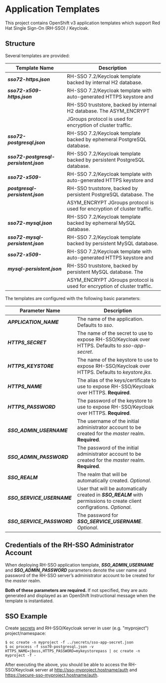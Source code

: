 # Application Templates
This project contains OpenShift v3 application templates which support Red Hat Single Sign-On (RH-SSO) / Keycloak.

## Structure
Several templates are provided:

|     Template Name                      |                       Description                                        |
| ---------------------------------------|------------------------------------------------------------------------- |
| **_sso72-https.json_**                 | RH-SSO 7.2/Keycloak template backed by internal H2 database.             |
| **_sso72-x509-https.json_**            | RH-SSO 7.2/Keycloak template with auto-generated HTTPS keystore and      |
|                                        | RH-SSO truststore, backed by internal H2 database. The ASYM\_ENCRYPT     |
|                                        | JGroups protocol is used for encryption of cluster traffic.              |
| **_sso72-postgresql.json_**            | RH-SSO 7.2/Keycloak template backed by ephemeral PostgreSQL database.    |
| **_sso72-postgresql-persistent.json_** | RH-SSO 7.2/Keycloak template backed by persistent PostgreSQL database.   |
| **_sso72-x509-_**                      | RH-SSO 7.2/Keycloak template with auto-generated HTTPS keystore and      |
| **_postgresql-persistent.json_**       | RH-SSO truststore, backed by persistent PostgreSQL database. The         |
|                                        | ASYM\_ENCRYPT JGroups protocol is used for encryption of cluster traffic.|
| **_sso72-mysql.json_**                 | RH-SSO 7.2/Keycloak template backed by ephemeral MySQL database.         |
| **_sso72-mysql-persistent.json_**      | RH-SSO 7.2/Keycloak template backed by persistent MySQL database.        |
| **_sso72-x509-_**                      | RH-SSO 7.2/Keycloak template with auto-generated HTTPS keystore and      |
| **_mysql-persistent.json_**            | RH-SSO truststore, backed by persistent MySQL database. The              |
|                                        | ASYM\_ENCRYPT JGroups protocol is used for encryption of cluster traffic.|


The templates are configured with the following basic parameters:


|     Parameter Name                  |                         Description                                                                                       |
| ------------------------------------|-------------------------------------------------------------------------------------------------------------------------- |
| **_APPLICATION\_NAME_**             | The name of the application. Defaults to _sso_.                                                                           |
| **_HTTPS\_SECRET_**                 | The name of the secret to use to expose RH-SSO/Keycloak over HTTPS. Defaults to _sso-app-secret_.                         |
| **_HTTPS\_KEYSTORE_**               | The name of the keystore to use to expose RH-SSO/Keycloak over HTTPS. Defaults to _keystore.jks_.                         |
| **_HTTPS\_NAME_**                   | The alias of the keys/certificate to use to expose RH-SSO/Keycloak over HTTPS. **Required**.                              |
| **_HTTPS\_PASSWORD_**               | The password of the keystore to use to expose RH-SSO/Keycloak over HTTPS. **Required**.                                   |
| **_SSO\_ADMIN\_USERNAME_**          | The username of the initial administrator account to be created for the _master_ realm. **Required**.                     |
| **_SSO\_ADMIN\_PASSWORD_**          | The password of the initial administrator account to be created for the _master_ realm. **Required**.                     |
| **_SSO\_REALM_**                    | The realm that will be automatically created. _Optional_.                                                                 |
| **_SSO\_SERVICE\_USERNAME_**        | User that will be automatically created in **_SSO\_REALM_** with permissions to create client configrations. _Optional_.  |
| **_SSO\_SERVICE\_PASSWORD_**        | The password for **_SSO\_SERVICE\_USERNAME_**. _Optional_.                                                                |


## Credentials of the RH-SSO Administrator Account

When deploying RH-SSO application template, **_SSO\_ADMIN\_USERNAME_** and **_SSO\_ADMIN\_PASSWORD_** parameters denote the user name and password of the RH-SSO server’s administrator account to be created for the _master_ realm.

**Both of these parameters are required.** If not specified, they are auto generated and displayed as an OpenShift Instructional message when the template is instantiated.

## SSO Example

Create [secrets](https://docs.openshift.com/container-platform/latest/dev_guide/secrets.html) and RH-SSO/Keycloak server in user (e.g. "myproject") project/namespace:

```
$ oc create -n myproject -f ../secrets/sso-app-secret.json
$ oc process -f sso70-postgresql.json -v HTTPS_NAME=jboss,HTTPS_PASSWORD=mykeystorepass | oc create -n myproject -f -
```

After executing the above, you should be able to access the RH-SSO/Keycloak server at http://sso-myproject.hostname/auth and https://secure-sso-myproject.hostname/auth.
